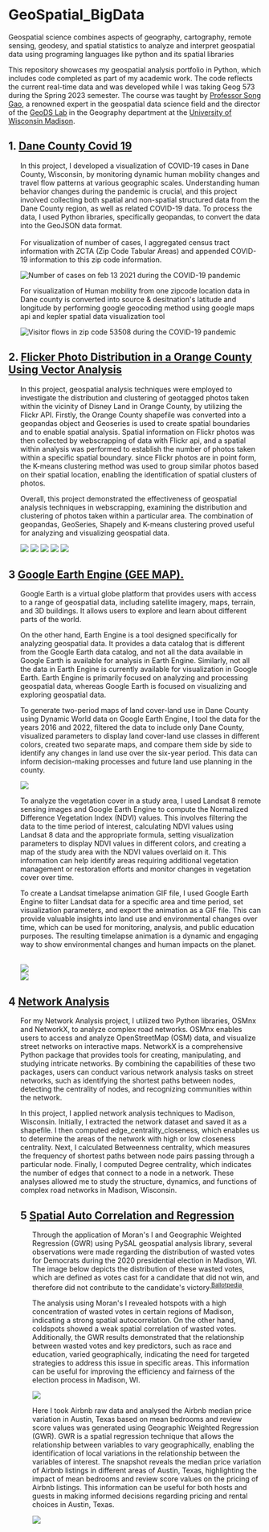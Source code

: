 # GeoSpatial_BigData
 Geospatial science combines aspects of geography, cartography, remote sensing, geodesy, and spatial statistics to analyze and interpret geospatial data using programing languages like python and its spatial libraries

<p> This repository showcases my geospatial analysis portfolio in Python, which includes code completed as part of my academic work. The code reflects the current real-time data and was developed while I was taking Geog 573 during the Spring 2023 semester. The course was taught by <a href = "https://geography.wisc.edu/staff/gao-song/"> Professor Song Gao</a>, a renowned expert in the geospatial data science field and the director of the <a href = "https://geography.wisc.edu/geods/">GeoDS Lab</a> in the Geography department at the <a href = "https://wisc.edu/">University of Wisconsin Madison</a>. </p>

## 1. <a href = "https://github.com/gangaraju09/GeoSpatial_BigData/tree/main/DaneCounty_Covid_19">  Dane County Covid 19</a>
<ul>
<p> In this project, I developed a visualization of COVID-19 cases in Dane County, Wisconsin, by monitoring dynamic human mobility changes and travel flow patterns at various geographic scales. Understanding human behavior changes during the pandemic is crucial, and this project involved collecting both spatial and non-spatial structured data from the Dane County region, as well as related COVID-19 data. To process the data, I used Python libraries, specifically geopandas, to convert the data into the GeoJSON data format.<br><br> For visualization of number of cases, I aggregated census tract information with ZCTA (Zip Code Tabular Areas) and appended COVID-19 information to this zip code information. <p> 

<img src = "https://github.com/gangaraju09/GeoSpatial_BigData/blob/main/DaneCounty_Covid_19/New%20folder/covid_daneCounty.png?raw=true" alt="Number of cases on feb 13 2021 during the COVID-19 pandemic">
</ul>

<ul>
<p>  For visualization of Human mobility from one zipcode location data in Dane county is converted into source & desitnation's latitude and longitude by performing google geocoding method using google maps api and kepler spatial data visualization tool <p> 

<img src = "https://github.com/gangaraju09/GeoSpatial_BigData/blob/main/DaneCounty_Covid_19/New%20folder/visitor_flows_53508.png?raw=true" alt="Visitor flows in zip code 53508 during the COVID-19 pandemic">
</ul>

## 2. <a href = "https://github.com/gangaraju09/GeoSpatial_BigData/tree/main/Vector_processing">  Flicker Photo Distribution in a Orange County Using Vector Analysis</a>
<ul>
<p> In this project, geospatial analysis techniques were employed to investigate the distribution and clustering of geotagged photos taken within the vicinity of Disney Land in Orange County, by utilizing the Flickr API. Firstly, the Orange County shapefile was converted into a geopandas object and Geoseries is used to create spatial boundaries and to enable spatial analysis. Spatial information on Flickr photos was then collected by webscrapping of data with Flickr api, and a spatial within analysis was performed to establish the number of photos taken within a specific spatial boundary. since Flickr photos are in point form, the K-means clustering method was used to group similar photos based on their spatial location, enabling the identification of spatial clusters of photos.

Overall, this project demonstrated the effectiveness of geospatial analysis techniques in webscrapping, examining the distribution and clustering of photos taken within a particular area. The combination of geopandas, GeoSeries, Shapely and K-means clustering proved useful for analyzing and visualizing geospatial data.  <p> 

<img src = " https://github.com/gangaraju09/GeoSpatial_BigData/blob/main/Vector_processing/images/Orange_county.png?raw=true" >

<img src = " https://github.com/gangaraju09/GeoSpatial_BigData/blob/main/Vector_processing/images/flickr_image_points.png?raw=true" >

<img src = " https://github.com/gangaraju09/GeoSpatial_BigData/blob/main/Vector_processing/images/no_spatial_within.png?raw=true" >

<img src = " https://github.com/gangaraju09/GeoSpatial_BigData/blob/main/Vector_processing/images/with_spatial_within.png?raw=true" >

<img src = " https://github.com/gangaraju09/GeoSpatial_BigData/blob/main/Vector_processing/images/cluster.png?raw=true" >

</ul>

## 3  <a href = "https://github.com/gangaraju09/GeoSpatial_BigData/tree/main/Google_Earth_Engine">  Google Earth Engine (GEE MAP).</a>
<ul>
<p> Google Earth is a virtual globe platform that provides users with access to a range of geospatial data, including satellite imagery, maps, terrain, and 3D buildings. It allows users to explore and learn about different parts of the world.

On the other hand, Earth Engine is a tool designed specifically for analyzing geospatial data. It provides a data catalog that is different from the Google Earth data catalog, and not all the data available in Google Earth is available for analysis in Earth Engine. Similarly, not all the data in Earth Engine is currently available for visualization in Google Earth. Earth Engine is primarily focused on analyzing and processing geospatial data, whereas Google Earth is focused on visualizing and exploring geospatial data.

To generate two-period maps of land cover-land use in Dane County using Dynamic World data on Google Earth Engine, I tool the data for the years 2016 and 2022, filtered the data to include only Dane County, visualized parameters to display land cover-land use classes in different colors, created two separate maps, and compare them side by side to identify any changes in land use over the six-year period. This data can inform decision-making processes and future land use planning in the county.
  <p> 
    <img src = " https://github.com/gangaraju09/GeoSpatial_BigData/blob/main/Google_Earth_Engine/output_files/landcover.png?raw=true" >  

  <p> To analyze the vegetation cover in a study area, I used Landsat 8 remote sensing images and Google Earth Engine to compute the Normalized Difference Vegetation Index (NDVI) values. This involves filtering the data to the time period of interest, calculating NDVI values using Landsat 8 data and the appropriate formula, setting visualization parameters to display NDVI values in different colors, and creating a map of the study area with the NDVI values overlaid on it. This information can help identify areas requiring additional vegetation management or restoration efforts and monitor changes in vegetation cover over time.</p>

  <p>To create a Landsat timelapse animation GIF file, I used Google Earth Engine to filter Landsat data for a specific area and time period, set visualization parameters, and export the animation as a GIF file. This can provide valuable insights into land use and environmental changes over time, which can be used for monitoring, analysis, and public education purposes. The resulting timelapse animation is a dynamic and engaging way to show environmental changes and human impacts on the planet. </p>
<br>
  <img src = " https://github.com/gangaraju09/GeoSpatial_BigData/blob/main/Google_Earth_Engine/output_files/Aral_sea_ts.gif?raw=true" >   
  <br>
  <img src = "https://github.com/gangaraju09/GeoSpatial_BigData/blob/main/Google_Earth_Engine/output_files/Denver_ts.gif?raw=true" >
</ul>

## 4  <a href = "https://github.com/gangaraju09/GeoSpatial_BigData/tree/main/Network_Analysis">  Network Analysis</a>
<ul>
<p>For my Network Analysis project, I utilized two Python libraries, OSMnx and NetworkX, to analyze complex road networks. OSMnx enables users to access and analyze OpenStreetMap (OSM) data, and visualize street networks on interactive maps. NetworkX is a comprehensive Python package that provides tools for creating, manipulating, and studying intricate networks. By combining the capabilities of these two packages, users can conduct various network analysis tasks on street networks, such as identifying the shortest paths between nodes, detecting the centrality of nodes, and recognizing communities within the network.

In this project, I applied network analysis techniques to Madison, Wisconsin. Initially, I extracted the network dataset and saved it as a shapefile. I then computed edge_centrality_closeness, which enables us to determine the areas of the network with high or low closeness centrality. Next, I calculated Betweenness centrality, which measures the frequency of shortest paths between node pairs passing through a particular node. Finally, I computed Degree centrality, which indicates the number of edges that connect to a node in a network. These analyses allowed me to study the structure, dynamics, and functions of complex road networks in Madison, Wisconsin.
  <p> 

## 5  <a href = "https://github.com/gangaraju09/GeoSpatial_BigData/tree/main/Spatial_Autocorrelation_and_Regression"> Spatial Auto Correlation and Regression</a>
<ul>
<p> Through the application of Moran's I and Geographic Weighted Regression (GWR) using PySAL geospatial analysis library, several observations were made regarding the distribution of wasted votes for Democrats during the 2020 presidential election in Madison, WI. The image below depicts the distribution of these wasted votes, which are defined as votes cast for a candidate that did not win, and therefore did not contribute to the candidate's victory<sup><a href = "https://ballotpedia.org/Efficiency_gap"> Ballotpedia</a></sup>.

The analysis using Moran's I revealed hotspots with a high concentration of wasted votes in certain regions of Madison, indicating a strong spatial autocorrelation. On the other hand, coldspots showed a weak spatial correlation of wasted votes. Additionally, the GWR results demonstrated that the relationship between wasted votes and key predictors, such as race and education, varied geographically, indicating the need for targeted strategies to address this issue in specific areas. This information can be useful for improving the efficiency and fairness of the election process in Madison, WI.

<img src = "https://github.com/gangaraju09/GeoSpatial_BigData/blob/main/Spatial_Autocorrelation_and_Regression/images/Coldspots.png?raw=true" >

Here I took Airbnb raw data and analysed the Airbnb median price variation in Austin, Texas based on mean bedrooms and review score values was generated using Geographic Weighted Regression (GWR). GWR is a spatial regression technique that allows the relationship between variables to vary geographically, enabling the identification of local variations in the relationship between the variables of interest. The snapshot reveals the median price variation of Airbnb listings in different areas of Austin, Texas, highlighting the impact of mean bedrooms and review score values on the pricing of Airbnb listings. This information can be useful for both hosts and guests in making informed decisions regarding pricing and rental choices in Austin, Texas.

<img src = "https://github.com/gangaraju09/GeoSpatial_BigData/blob/main/Spatial_Autocorrelation_and_Regression/images/GWR.png?raw=true" >

</ul>
  </p> 



